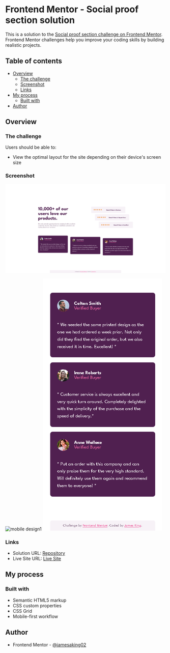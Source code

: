 # Frontend Mentor - Social proof section solution

This is a solution to the [Social proof section challenge on Frontend Mentor](https://www.frontendmentor.io/challenges/social-proof-section-6e0qTv_bA). Frontend Mentor challenges help you improve your coding skills by building realistic projects. 

## Table of contents

- [Overview](#overview)
  - [The challenge](#the-challenge)
  - [Screenshot](#screenshot)
  - [Links](#links)
- [My process](#my-process)
  - [Built with](#built-with)
- [Author](#author)

## Overview

### The challenge

Users should be able to:

- View the optimal layout for the site depending on their device's screen size

### Screenshot

![desktop design](./images/social-proof-section-desktop.png)

![mobile design1](./images/social-proof-section-mobile1.png-mobile.png) ![mobile design2](./images/social-proof-section-mobile2.png)


### Links

- Solution URL: [Repository](https://github.com/jamesaking02/social-proof-section)
- Live Site URL: [Live Site](https://jamesaking02.github.io/social-proof-section)

## My process

### Built with

- Semantic HTML5 markup
- CSS custom properties
- CSS Grid
- Mobile-first workflow

## Author

- Frontend Mentor - [@jamesaking02](https://www.frontendmentor.io/profile/jamesaking02)
